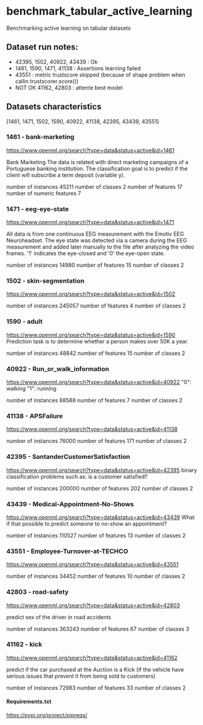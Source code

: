 # benchmark_tabular_active_learning
Benchmarking active learning on tabular datasets


## Dataset run notes:
- 42395, 1502, 40922, 43439 : Ok 
- 1461, 1590, 1471, 41138 : Assertions learning failed
- 43551 : metric trustscore skipped (because of shape problem when callin trustscorer.score())
- NOT OK 41162, 42803 : attente best model

## Datasets characteristics

[1461, 1471, 1502, 1590, 40922, 41138, 42395, 43439, 43551]

### 1461 - bank-marketing
https://www.openml.org/search?type=data&status=active&id=1461

Bank Marketing
The data is related with direct marketing campaigns of a Portuguese banking institution.
The classification goal is to predict if the client will subscribe a term deposit (variable y).

number of instances	45211
number of classes	2
number of features	17
number of numeric features	7

### 1471 - eeg-eye-state
https://www.openml.org/search?type=data&status=active&id=1471

All data is from one continuous EEG measurement with the Emotiv EEG Neuroheadset. 
The eye state was detected via a camera during the EEG measurement and added later manually to the file after analyzing the video frames. '1' indicates the eye-closed and '0' the eye-open state.

number of instances	14980
number of features	15
number of classes	2

### 1502 - skin-segmentation
https://www.openml.org/search?type=data&status=active&id=1502

number of instances	245057
number of features	4
number of classes	2

### 1590 - adult
https://www.openml.org/search?type=data&status=active&id=1590
Prediction task is to determine whether a person makes over 50K a year.

number of instances	48842
number of features	15
number of classes	2

### 40922 - Run_or_walk_information
https://www.openml.org/search?type=data&status=active&id=40922
"0": walking "1": running

number of instances	88588
number of features	7
number of classes	2


### 41138 - APSFailure
https://www.openml.org/search?type=data&status=active&id=41138

number of instances	76000
number of features	171
number of classes	2

### 42395 - SantanderCustomerSatisfaction
https://www.openml.org/search?type=data&status=active&id=42395
binary classification problems such as: is a customer satisfied? 

number of instances	200000
number of features	202
number of classes	2

### 43439 - Medical-Appointment-No-Shows
https://www.openml.org/search?type=data&status=active&id=43439
What if that possible to predict someone to no-show an appointment?

number of instances	110527
number of features	13
number of classes	2

### 43551 - Employee-Turnover-at-TECHCO
https://www.openml.org/search?type=data&status=active&id=43551

number of instances	34452
number of features	10
number of classes	2

### 42803 - road-safety
https://www.openml.org/search?type=data&status=active&id=42803

predict sex of the driver in road accidents

number of instances	363243
number of features	67
number of classes	3

### 41162 - kick
https://www.openml.org/search?type=data&status=active&id=41162

predict if the car purchased at the Auction is a Kick (if the vehicle have serious issues that prevent it from being sold to customers)

number of instances	72983
number of features	33
number of classes	2



#### Requirements.txt
https://pypi.org/project/pipreqs/


